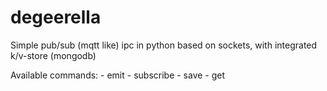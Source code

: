 # degeerella

Simple pub/sub (mqtt like) ipc in python based on sockets, with integrated k/v-store (mongodb)


Available commands:
    - emit
    - subscribe
    - save
    - get